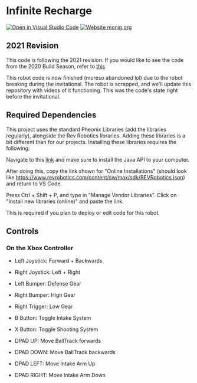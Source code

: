 # Infinite Recharge

[![Open in Visual Studio Code](https://open.vscode.dev/badges/open-in-vscode.svg)](https://open.vscode.dev/frc3624/infinite-recharge) [![Website monip.org](https://img.shields.io/website-up-down-green-red/http/monip.org.svg)](http://www.team3624.org/)

## 2021 Revision

This code is following the 2021 revision. If you would like to see the code from the 2020 Build Season, refer to [this](https://github.com/frc3624/infinite-recharge/tree/5bcc2d8100bd28aaf7b11671c074b383199bf72c)

This robot code is now finished (moreso abandoned lol) due to the robot breaking during the invitational. The robot is
scrapped, and we'll update this repository with videos of it functioning. This was the code's state right before the
invitational.

## Required Dependencies

This project uses the standard Pheonix Libraries (add the libraries regularly), alongside the Rev Robotics libraries. Adding these libraries is a bit
different than for our projects. Installing these libraries requires the following:

Navigate to this [link](https://docs.revrobotics.com/sparkmax/software-resources/spark-max-api-information#java-api) and make sure to install the
Java API to your computer.

After doing this, copy the link shown for "Online Installations" (should look like <https://www.revrobotics.com/content/sw/max/sdk/REVRobotics.json>) and return to VS Code.

Press Ctrl + Shift + P, and type in "Manage Vendor Libraries". Click on "Install new libraries (online)" and paste the link.

This is required if you plan to deploy or edit code for this robot.

## Controls

### On the Xbox Controller

- Left Joystick:    Forward + Backwards
- Right Joystick:   Left + Right
- Left Bumper:      Defense Gear
- Right Bumper:     High Gear
- Right Trigger:    Low Gear
- B Button:         Toggle Intake System
- X Button:         Toggle Shooting System

- DPAD UP:          Move BallTrack forwards
- DPAD DOWN:        Move BallTrack backwards
- DPAD LEFT:        Move Intake Arm Up
- DPAD RIGHT:       Move Intake Arm Down

